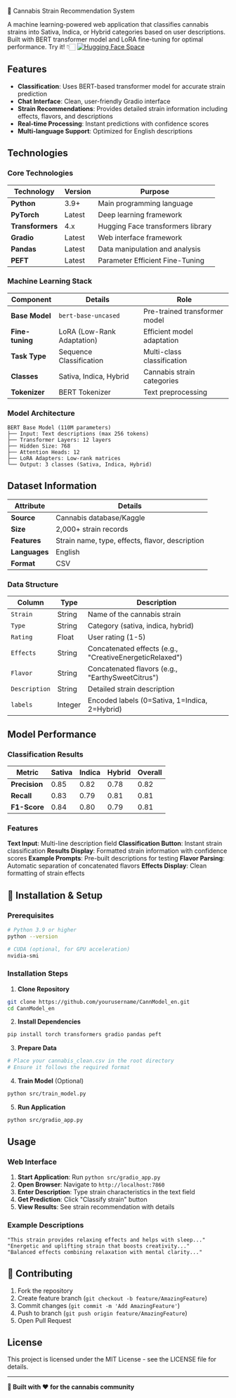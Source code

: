 🌿 Cannabis Strain Recommendation System

A machine learning-powered web application that classifies cannabis strains into Sativa, Indica, or Hybrid categories based on user descriptions. Built with BERT transformer model and LoRA fine-tuning for optimal performance.
Try it! 👇🏻
[![Hugging Face Space](https://img.shields.io/badge/Hugging%20Face-Space-blue?logo=huggingface)](https://huggingface.co/spaces/M4tuuc/CannModel)  

## Features

- **Classification**: Uses BERT-based transformer model for accurate strain prediction
- **Chat Interface**: Clean, user-friendly Gradio interface
- **Strain Recommendations**: Provides detailed strain information including effects, flavors, and descriptions
- **Real-time Processing**: Instant predictions with confidence scores
- **Multi-language Support**: Optimized for English descriptions

## Technologies

### Core Technologies

| Technology | Version | Purpose |
|------------|---------|---------|
| **Python** | 3.9+ | Main programming language |
| **PyTorch** | Latest | Deep learning framework |
| **Transformers** | 4.x | Hugging Face transformers library |
| **Gradio** | Latest | Web interface framework |
| **Pandas** | Latest | Data manipulation and analysis |
| **PEFT** | Latest | Parameter Efficient Fine-Tuning |

### Machine Learning Stack

| Component | Details | Role |
|-----------|---------|------|
| **Base Model** | `bert-base-uncased` | Pre-trained transformer model |
| **Fine-tuning** | LoRA (Low-Rank Adaptation) | Efficient model adaptation |
| **Task Type** | Sequence Classification | Multi-class classification |
| **Classes** | Sativa, Indica, Hybrid | Cannabis strain categories |
| **Tokenizer** | BERT Tokenizer | Text preprocessing |

### Model Architecture

```
BERT Base Model (110M parameters)
├── Input: Text descriptions (max 256 tokens)
├── Transformer Layers: 12 layers
├── Hidden Size: 768
├── Attention Heads: 12
├── LoRA Adapters: Low-rank matrices
└── Output: 3 classes (Sativa, Indica, Hybrid)
```

## Dataset Information

| Attribute | Details |
|-----------|---------|
| **Source** | Cannabis database/Kaggle |
| **Size** | 2,000+ strain records |
| **Features** | Strain name, type, effects, flavor, description |
| **Languages** | English |
| **Format** | CSV |

### Data Structure

| Column | Type | Description |
|--------|------|-------------|
| `Strain` | String | Name of the cannabis strain |
| `Type` | String | Category (sativa, indica, hybrid) |
| `Rating` | Float | User rating (1-5) |
| `Effects` | String | Concatenated effects (e.g., "CreativeEnergeticRelaxed") |
| `Flavor` | String | Concatenated flavors (e.g., "EarthySweetCitrus") |
| `Description` | String | Detailed strain description |
| `labels` | Integer | Encoded labels (0=Sativa, 1=Indica, 2=Hybrid) |

##  Model Performance


### Classification Results

| Metric | Sativa | Indica | Hybrid | Overall |
|--------|--------|--------|--------|---------|
| **Precision** | 0.85 | 0.82 | 0.78 | 0.82 |
| **Recall** | 0.83 | 0.79 | 0.81 | 0.81 |
| **F1-Score** | 0.84 | 0.80 | 0.79 | 0.81 |


### Features

 **Text Input**: Multi-line description field
 **Classification Button**: Instant strain classification
 **Results Display**: Formatted strain information with confidence scores
 **Example Prompts**: Pre-built descriptions for testing
 **Flavor Parsing**: Automatic separation of concatenated flavors
 **Effects Display**: Clean formatting of strain effects

## 🚀 Installation & Setup

### Prerequisites

```bash
# Python 3.9 or higher
python --version

# CUDA (optional, for GPU acceleration)
nvidia-smi
```

### Installation Steps

1. **Clone Repository**
```bash
git clone https://github.com/yourusername/CannModel_en.git
cd CannModel_en
```

2. **Install Dependencies**
```bash
pip install torch transformers gradio pandas peft
```

3. **Prepare Data**
```bash
# Place your cannabis_clean.csv in the root directory
# Ensure it follows the required format
```

4. **Train Model** (Optional)
```bash
python src/train_model.py
```

5. **Run Application**
```bash
python src/gradio_app.py
```

##  Usage

### Web Interface

1. **Start Application**: Run `python src/gradio_app.py`
2. **Open Browser**: Navigate to `http://localhost:7860`
3. **Enter Description**: Type strain characteristics in the text field
4. **Get Prediction**: Click "Classify strain" button
5. **View Results**: See strain recommendation with details

### Example Descriptions

```text
"This strain provides relaxing effects and helps with sleep..."
"Energetic and uplifting strain that boosts creativity..."
"Balanced effects combining relaxation with mental clarity..."
```

## 🤝 Contributing

1. Fork the repository
2. Create feature branch (`git checkout -b feature/AmazingFeature`)
3. Commit changes (`git commit -m 'Add AmazingFeature'`)
4. Push to branch (`git push origin feature/AmazingFeature`)
5. Open Pull Request

##  License

This project is licensed under the MIT License - see the LICENSE file for details.

---

**🌿 Built with ❤️ for the cannabis community**
